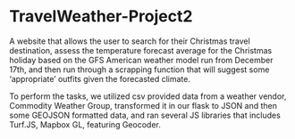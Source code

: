 # TravelWeather-Project2

A website that allows the user to search for their Christmas travel destination, assess the temperature forecast average for the Christmas holiday based on the GFS American weather model run from December 17th, and then run through a scrapping function that will suggest some ‘appropriate’ outfits given the forecasted climate.

To perform the tasks, we utilized csv provided data from a weather vendor, Commodity Weather Group, transformed it in our flask to JSON and then some GEOJSON formatted data, and ran several JS libraries that includes Turf.JS, Mapbox GL, featuring Geocoder.
